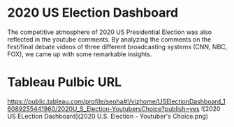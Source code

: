 # 2020 US Election Dashboard
The competitive atmosphere of 2020 US Presidential Election was also reflected in the youtube comments. 
By analyzing the comments on the first/final debate videos of three different broadcasting systems (CNN, NBC, FOX), we came up with some remarkable insights.

# Tableau Pulbic URL
https://public.tableau.com/profile/seoha#!/vizhome/USElectionDashboard_16089255441960/2020U_S_Election-YoutubersChoice?publish=yes
![2020 US ELection Dashboard](2020 U.S. Election - Youtuber's Choice.png)
